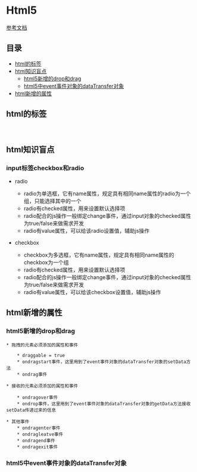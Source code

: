 # Html5

[参考文档](https://developer.mozilla.org/en-US/docs/Web/HTML/Element)

## 目录
- [html的标签](#html的标签)
- [html知识盲点](#html知识盲点)
	- [html5新增的drop和drag](#html5新增的drop和drag)
	- [html5中event事件对象的dataTransfer对象](#html5中event事件对象的dataTransfer对象)
- [html新增的属性](#html新增的属性)


## html的标签

### <nav>

### <header>

### <section>

## html知识盲点

### input标签checkbox和radio

* radio

	* radio为单选框，它有name属性，规定具有相同name属性的radio为一个组，只能选择其中的一个
	* radio有checked属性，用来设置默认选择项
	* radio配合的js操作一般绑定change事件，通过input对象的checked属性为true/false来做需求开发
	* radio有value属性，可以给该radio设置值，辅助js操作
	
* checkbox

	* checkbox为多选框，它有name属性，规定具有相同name属性的checkbox为一个组
	* radio有checked属性，用来设置默认选择项
	* radio配合的js操作一般绑定change事件，通过input对象的checked属性为true/false来做需求开发
	* radio有value属性，可以给该checkbox设置值，辅助js操作

## html新增的属性

### html5新增的drop和drag

    * 拖拽的元素必须添加的属性和事件
	
        * draggable = true
        * ondragstart事件，这里用到了event事件对象的dataTransfer对象的setData方法
        * ondrag事件
		
    * 接收的元素必须添加的属性和事件
	
        * ondragover事件
        * ondrop事件，这里用到了event事件对象的dataTransfer对象的getData方法接收setData传递过来的信息
		
    * 其他事件
        * ondragenter事件
        * ondragleatve事件
        * ondragend事件
        * ondragexit事件
		
### html5中event事件对象的dataTransfer对象
		
	
